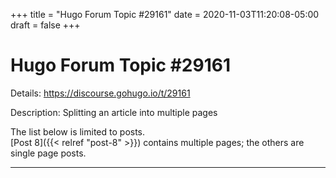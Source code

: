 +++
title = "Hugo Forum Topic #29161"
date = 2020-11-03T11:20:08-05:00
draft = false
+++
# Hugo Forum Topic #29161

Details: <https://discourse.gohugo.io/t/29161>

Description: Splitting an article into multiple pages

The list below is limited to posts.  
[Post 8]({{< relref "post-8" >}}) contains multiple pages; the others are single page posts.

---

